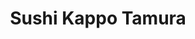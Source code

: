 ---
layout: place
title: "Sushi Kappo Tamura"
permalink: /washington/seattle/sushi-kappo-tamura.html
stateAbbr: WA
stateName: Washington
cityName: Seattle
seo:
  name: "Sushi Kappo Tamura"
  type: Restaurant
  links: http://www.sushikappotamura.com/
description: "Looking for sushi in Seattle, Washington? Check out Sushi Kappo Tamura for a delightful Japanese dining experience. Enjoy a variety of sushi and other dishes..."
place_id: ChIJd1iy3uQUkFQRe6Yz_UHNbKI
photos:
  - name: >-
      places/ChIJd1iy3uQUkFQRe6Yz_UHNbKI/photos/AeeoHcITUk9oGEs23yYJOVSKzciRC8NDM4xBz5sV2i__fC6lFV9YYmJo91fatfM5-GsUNyM8EyWhEVfsvTIABffeuUu3kmfM68I7gsrz0Fvq4huIBYIrRY11meq1gdaiRDjOva3yvfzQ8YUwokpFcrVyH9fX9lyOz-QFH0leZvAA2lF9BThdRSqNKfu-KCEYLXPRdgQK7ZLEVtOWbivYZkqFgWQwB4yM1fsB6S3MbTuCxvuS2XyolBTNm8tR06iKx2VL_fgD7pZ1SrKYWESE6LliIoZJx-SqEtdlp9oBStO_VEj3qg
    widthPx: 4032
    heightPx: 3024
    authorAttributions:
      - displayName: Sushi Kappo Tamura
        uri: https://maps.google.com/maps/contrib/112450728517609842773
        photoUri: >-
          https://lh3.googleusercontent.com/a-/ALV-UjXr_gEmplW3AzTP7grr3f15aQSoQm2CPxqbS5SVlGVp2kT7Y5kO=s100-p-k-no-mo
    flagContentUri: >-
      https://www.google.com/local/imagery/report/?cb_client=maps_api_places.places_api&image_key=!1e10!2sAF1QipMfUsVuL8xrHSg42prZbZI4CPC5AzvTEuhVzwV3&hl=en-US
    googleMapsUri: >-
      https://www.google.com/maps/place//data=!3m4!1e2!3m2!1sAF1QipMfUsVuL8xrHSg42prZbZI4CPC5AzvTEuhVzwV3!2e10!4m2!3m1!1s0x549014e4deb25877:0xa26ccd41fd33a67b
  - name: >-
      places/ChIJd1iy3uQUkFQRe6Yz_UHNbKI/photos/AeeoHcI3sOLFa86-OHPCsaKRE8KKZgJGREMI37uWidOKynVFFcXnDhUZX5YTiJwFcUM8TwBVZOBa0WmWUfjOD_U99Osu51rz3VhyjhpbMp5ivzo4wQV75Qtcdlkslx4YgvDTJ5PtuLmLS9iOZPBn_XPzDLWMR6VZRtQ9Om2PZpd9jA-_pkZOG-tt1Mlp0dlf5oS1jDuzd4mR7Z2EQcXD1fgzj5JsE6RJGa7haj_Du-ZcfGzpSqt9lAoV4TMS5tcWtkjqV4JO__zxfLekCv-iUkQRU1ThpDoSCA016u9CBEwwkb-Qrg
    widthPx: 3024
    heightPx: 1702
    authorAttributions:
      - displayName: Sushi Kappo Tamura
        uri: https://maps.google.com/maps/contrib/112450728517609842773
        photoUri: >-
          https://lh3.googleusercontent.com/a-/ALV-UjXr_gEmplW3AzTP7grr3f15aQSoQm2CPxqbS5SVlGVp2kT7Y5kO=s100-p-k-no-mo
    flagContentUri: >-
      https://www.google.com/local/imagery/report/?cb_client=maps_api_places.places_api&image_key=!1e10!2sAF1QipNY8xbP1hZmWJJTA84y973j8eyWKbqJJHw0a1SI&hl=en-US
    googleMapsUri: >-
      https://www.google.com/maps/place//data=!3m4!1e2!3m2!1sAF1QipNY8xbP1hZmWJJTA84y973j8eyWKbqJJHw0a1SI!2e10!4m2!3m1!1s0x549014e4deb25877:0xa26ccd41fd33a67b
  - name: >-
      places/ChIJd1iy3uQUkFQRe6Yz_UHNbKI/photos/AeeoHcJr1_DrxAjZOeOkSA4LxZG9wYljBuQhPHp_bYkI8PwwmlfYM44wGI83_oZ5FyB8SV09h8tyuF77J9wcEwLcqN75cUDc3ccLJq4YbzDeSHcUQm7MC7uqs_3erJBnQwUQamBsqoS3549KLcbqHKa-TUsWVYBMHR7LfjhTX-m0Zs91xmK9auhvWnM3tlE5_MICS_3_0MpHU2gV22J7Muwe6wDR5RXeHtAQY8y3NAryZEQJU551lxE0cDUUA-YuvHtfMPKQ6LhkId2O1jEhGEFVgSNPat4iENw3KQmEnzkxJppcmg
    widthPx: 4032
    heightPx: 3024
    authorAttributions:
      - displayName: Sushi Kappo Tamura
        uri: https://maps.google.com/maps/contrib/112450728517609842773
        photoUri: >-
          https://lh3.googleusercontent.com/a-/ALV-UjXr_gEmplW3AzTP7grr3f15aQSoQm2CPxqbS5SVlGVp2kT7Y5kO=s100-p-k-no-mo
    flagContentUri: >-
      https://www.google.com/local/imagery/report/?cb_client=maps_api_places.places_api&image_key=!1e10!2sAF1QipPl6Vd9_Gz2dOEbfRh8c50jPCyHcTG0aYrFdrui&hl=en-US
    googleMapsUri: >-
      https://www.google.com/maps/place//data=!3m4!1e2!3m2!1sAF1QipPl6Vd9_Gz2dOEbfRh8c50jPCyHcTG0aYrFdrui!2e10!4m2!3m1!1s0x549014e4deb25877:0xa26ccd41fd33a67b
  - name: >-
      places/ChIJd1iy3uQUkFQRe6Yz_UHNbKI/photos/AeeoHcJN0q9dbeWZBrG5WM27SdvqZT1YBaAKklUvsa5jV9BL8fZKNKlrxvCPtO8cKv73lymgqCy9CPFVU6b1Xe-NU-XW58OeZ2KsTYoJoBfxQImXXCGCX9_sRF0cQp1BfgKrmnJ2tYXZkZXg4NJKnRJyln8DKAn9hZgmxnhuvFtXMxtL1qWaOgyLCvnKZ6v6F_SVBJOaMtRced9DX8lnK9G4rMNzhlY5vUSrnh6x2kC0hTtafpK_QdBssZoIRLbKdQJ8-H51oIvkJChERqxdFVFRTd0NFzPs1Jg4AJwxd6Fxp53Dw_4Mi4AYsx4m6DipJ4HkgR2DhbnmgS4XSpDjhLSn5MH-49O1aeAwCTgBv9agYJcS1N2BO2Z0YKRQgShQPwYFL9KRlHC71iF8UrsDjw5MVwM6nZFi9nQZuL39GevZafAIyHVD
    widthPx: 2048
    heightPx: 2048
    authorAttributions:
      - displayName: Sally Nam
        uri: https://maps.google.com/maps/contrib/102391641294833061585
        photoUri: >-
          https://lh3.googleusercontent.com/a-/ALV-UjUkPAfPlQHapPH5eeRRWf2bOJ5publzFmnKTSREzBnrlhFiXTeX=s100-p-k-no-mo
    flagContentUri: >-
      https://www.google.com/local/imagery/report/?cb_client=maps_api_places.places_api&image_key=!1e10!2sCIHM0ogKEICAgICL4cmBzQE&hl=en-US
    googleMapsUri: >-
      https://www.google.com/maps/place//data=!3m4!1e2!3m2!1sCIHM0ogKEICAgICL4cmBzQE!2e10!4m2!3m1!1s0x549014e4deb25877:0xa26ccd41fd33a67b
  - name: >-
      places/ChIJd1iy3uQUkFQRe6Yz_UHNbKI/photos/AeeoHcJ6InO4164zhsC0OEmFkysXvvEgcH6FdqcTm9kVTGmDJi2VyUvq9lTyKZazEmJIdeYRCllMRJbcEFVSBubZuhheXKKmRCcae1-HVvjKhEATBmn742etNDuQ_uqlnvw0ZLKYkJ_8q3ZaInGLC8_UU197J5EkpCchWIrNkkQwliz2TuJ-YWXDzojI8peK0GpdIds0cUcT9Pl7FO6_ESLCKAi7_MXTHOJd89Yr43_SFC_zvDoAh3J2yPSVpBuOaO4Gg7Nvvn_tV42zbvbuODbYY-2YZ3PUljogAsiRW5NgWvgZ5rsQVl8qGk8P9WKDXPDIdYPBVmt2E5RHpN3a_-xtNeGFa_GijJaaQ7sjseogcUodoVL2CyIBlPsxYOyE-X0mAWoMJ7KygvqVf6qEuMPGh5v1c1FQq6HY6GSV5_HoQ1CcMf8
    widthPx: 4032
    heightPx: 3024
    authorAttributions:
      - displayName: Sophia Kim
        uri: https://maps.google.com/maps/contrib/101372249061167753778
        photoUri: >-
          https://lh3.googleusercontent.com/a/ACg8ocJAaXueS4wg4rx0Qw2gLkojM46zM4AZqL9eDe4SZt_QiOm6HA=s100-p-k-no-mo
    flagContentUri: >-
      https://www.google.com/local/imagery/report/?cb_client=maps_api_places.places_api&image_key=!1e10!2sCIHM0ogKEICAgMDIxN6LpQE&hl=en-US
    googleMapsUri: >-
      https://www.google.com/maps/place//data=!3m4!1e2!3m2!1sCIHM0ogKEICAgMDIxN6LpQE!2e10!4m2!3m1!1s0x549014e4deb25877:0xa26ccd41fd33a67b
  - name: >-
      places/ChIJd1iy3uQUkFQRe6Yz_UHNbKI/photos/AeeoHcJs1wPeZub0BM8rT6_an2R36ykyZ6ezfNT3TqD7bvMRX_ySMF4mKTN9X5yXOzcza6PBZKivUzoBojQv0FkJAx23b4yjS2lUYW4jsxZXnzs0lfYJ7bLXBR14kFrGJzXaBw3BEBJQy0n8lXCmp8wN2c847ZQ12V70rF5AC5ebrvWVAgKj_DgqVDLXCt50-LrGfD-Mls4wkTBQe_QMrriorW3lSCvLGBrBBKcFiX7m6tvbUwCfKKgEZpsnHzoqO1ox5iklkxiPL3VF96zIjtWGkOdYK2DlJBPVxWAqIEq7gYmmVHvOcUnEZJw2dTmlZhxkjuJxPRY3Zj6lmlZtWD48CoNjS8NUlIgFPTfqHEMJkKAdCT4t7Ni_8xKfs1H5rNEKvcJVdpENubbPxD8w_qArXlExgFrNmSf8h83jgGGnA8k
    widthPx: 4030
    heightPx: 2554
    authorAttributions:
      - displayName: Nathan
        uri: https://maps.google.com/maps/contrib/109272288643285501761
        photoUri: >-
          https://lh3.googleusercontent.com/a-/ALV-UjVJaEqemzIn76vDCIOTYPrZDRXOSIYHG6YkvD940RKCmN7Aq87xQw=s100-p-k-no-mo
    flagContentUri: >-
      https://www.google.com/local/imagery/report/?cb_client=maps_api_places.places_api&image_key=!1e10!2sCIHM0ogKEICAgIDbxtnCfA&hl=en-US
    googleMapsUri: >-
      https://www.google.com/maps/place//data=!3m4!1e2!3m2!1sCIHM0ogKEICAgIDbxtnCfA!2e10!4m2!3m1!1s0x549014e4deb25877:0xa26ccd41fd33a67b
  - name: >-
      places/ChIJd1iy3uQUkFQRe6Yz_UHNbKI/photos/AeeoHcKQQRcDG5EyFHEtFg8h8Ut5SbSYrJTY0LLIOihFEwCFydNhZuUCgj-p7nX3ieLooSYoShohVN7SV7PvKtDqSYHrS14SQl7V_D-zTdZYh1K8UXQGJsafFi9xp-EZVO7D1LIAjTLrOHRuushPVS0hVwDAK5NuA4n-2g6cZUVeZxbgVmnIcA0TECQ86fjccxICbua9b4FaBSyChUUd_O2UYS5GPZRb2_kioua13f9Mi0XjbgCwvymHEhoIV_v2zTwKdwrdXgf7mOb7QwfGSQUpydQFfQ7LHo5kAvn5_EKqqx-cdIDNwdDVeyVmHIn2-pTzr8-bYDMU1Yjx7-vg6HiUerciq0xhaM9w3ZcfhZPydQuWJ3KflELVi-tzPzb4zIL8VlRiMTZX0XeN7wahMnEIsOTyVtmZc-_p6-FU_pyeMig
    widthPx: 3024
    heightPx: 4032
    authorAttributions:
      - displayName: Sophia Kim
        uri: https://maps.google.com/maps/contrib/101372249061167753778
        photoUri: >-
          https://lh3.googleusercontent.com/a/ACg8ocJAaXueS4wg4rx0Qw2gLkojM46zM4AZqL9eDe4SZt_QiOm6HA=s100-p-k-no-mo
    flagContentUri: >-
      https://www.google.com/local/imagery/report/?cb_client=maps_api_places.places_api&image_key=!1e10!2sCIHM0ogKEICAgMDIxN6LJQ&hl=en-US
    googleMapsUri: >-
      https://www.google.com/maps/place//data=!3m4!1e2!3m2!1sCIHM0ogKEICAgMDIxN6LJQ!2e10!4m2!3m1!1s0x549014e4deb25877:0xa26ccd41fd33a67b
  - name: >-
      places/ChIJd1iy3uQUkFQRe6Yz_UHNbKI/photos/AeeoHcJ2uyXbY1lm5AaCgH0DXNhqeFbD0vWDhFDOSnp3h7NjmUQYzTzsvRdck0BDe_w8VLCu2b6qoHpmHM5u988L66Zf7ftfxHjQrHflVgnA75uaYEJZZjXDp7AoWiV1cxhoB-o08zIbwTMeHh8NkeoIXidwIA8_WZJQgqdnHFtuouJ4P0afKuZX2v4I-4qQYene1G2Fww8J3U5GPqicUqvyz8N_Ij0M0SnaJwYPWez9aRHGNjAU5thFVQyRDSlBO_sDjcUGzLQN7j6EIs5gz8UP3uHqH-mfcgyoSgOIG3CjiKbiUQ
    widthPx: 3024
    heightPx: 3024
    authorAttributions:
      - displayName: Sushi Kappo Tamura
        uri: https://maps.google.com/maps/contrib/112450728517609842773
        photoUri: >-
          https://lh3.googleusercontent.com/a-/ALV-UjXr_gEmplW3AzTP7grr3f15aQSoQm2CPxqbS5SVlGVp2kT7Y5kO=s100-p-k-no-mo
    flagContentUri: >-
      https://www.google.com/local/imagery/report/?cb_client=maps_api_places.places_api&image_key=!1e10!2sAF1QipP-dQ5y7ksIGxT6IgfBP1wuQH8kfPmznjeM-rhO&hl=en-US
    googleMapsUri: >-
      https://www.google.com/maps/place//data=!3m4!1e2!3m2!1sAF1QipP-dQ5y7ksIGxT6IgfBP1wuQH8kfPmznjeM-rhO!2e10!4m2!3m1!1s0x549014e4deb25877:0xa26ccd41fd33a67b
  - name: >-
      places/ChIJd1iy3uQUkFQRe6Yz_UHNbKI/photos/AeeoHcLSqyaWoCSjzRNJocpZiEeLb7bRECcvFJjjDo2-2zoIvXdYEA_qEvhPMOBsw-dOpPJb56zGWlkyNBJFjKFmv1w6syHqfZ3gmf5y3tBDRF_yysxHnSInjSr0CSfdu9RcYxWXVLNPqpj4KQag9dXpeuBvq7XlwN00-tzPgkv2Il1YBt9v12Fw--KyLO1FFk4_Xw4mOrvexAsfyRAurrUk_P9_gk7liEzL52eCaJ40m7adjg4KwBf0ZgW0_2mjbB25styFEi3WceRVSxziqTprU3xcgR2kQbKX-gFzBi9V3ULANw
    widthPx: 3024
    heightPx: 3024
    authorAttributions:
      - displayName: Sushi Kappo Tamura
        uri: https://maps.google.com/maps/contrib/112450728517609842773
        photoUri: >-
          https://lh3.googleusercontent.com/a-/ALV-UjXr_gEmplW3AzTP7grr3f15aQSoQm2CPxqbS5SVlGVp2kT7Y5kO=s100-p-k-no-mo
    flagContentUri: >-
      https://www.google.com/local/imagery/report/?cb_client=maps_api_places.places_api&image_key=!1e10!2sAF1QipMsqf4sS3tEYG1imEntXnbAA9a-_M7p_YQ05y1f&hl=en-US
    googleMapsUri: >-
      https://www.google.com/maps/place//data=!3m4!1e2!3m2!1sAF1QipMsqf4sS3tEYG1imEntXnbAA9a-_M7p_YQ05y1f!2e10!4m2!3m1!1s0x549014e4deb25877:0xa26ccd41fd33a67b
  - name: >-
      places/ChIJd1iy3uQUkFQRe6Yz_UHNbKI/photos/AeeoHcKRzOF5v108YhlU-L9QmK0RW1LzHQLisasK6EU1WOzoViH6djgab6jsE7RvRwulA0drV93N1LFiPpYpmQCplF78wAP03DavZ7Rd4KE0YyQobc-C-JGtyG33PTBCCeXI8r8xPleHANrCP7bYAXZTaHx1UMl0E6m3sAVDe2ir2OyMJpF67pbzRaAfyiKnYEli6kCnfaa5ux3c8CqqfJqZzM7EO03LypEVCAeqSpod5KdHB2ld2r2VTGekLvBM8csLdaUx-_hQBsTLU8D2k4qJmi9SKd8T2G6G6ttAp5ycMtZGhQ
    widthPx: 1440
    heightPx: 1440
    authorAttributions:
      - displayName: Sushi Kappo Tamura
        uri: https://maps.google.com/maps/contrib/112450728517609842773
        photoUri: >-
          https://lh3.googleusercontent.com/a-/ALV-UjXr_gEmplW3AzTP7grr3f15aQSoQm2CPxqbS5SVlGVp2kT7Y5kO=s100-p-k-no-mo
    flagContentUri: >-
      https://www.google.com/local/imagery/report/?cb_client=maps_api_places.places_api&image_key=!1e10!2sAF1QipNqs1RCvOw2bDWH1UypCj6tuUNvKz5OPOGrdzUT&hl=en-US
    googleMapsUri: >-
      https://www.google.com/maps/place//data=!3m4!1e2!3m2!1sAF1QipNqs1RCvOw2bDWH1UypCj6tuUNvKz5OPOGrdzUT!2e10!4m2!3m1!1s0x549014e4deb25877:0xa26ccd41fd33a67b
address: 2968 Eastlake Ave E, Seattle, WA 98102, USA
street: 2968 Eastlake Ave E
city: Seattle
state: WA
zip: '98102'
country: USA
neighborhood: Eastlake
latitude: '47.648590'
longitude: '-122.323287'
accessibility_options:
  wheelchairAccessibleEntrance: true
  wheelchairAccessibleRestroom: true
  wheelchairAccessibleSeating: true
business_status: OPERATIONAL
name: Sushi Kappo Tamura
google_maps_links:
  directionsUri: >-
    https://www.google.com/maps/dir//''/data=!4m7!4m6!1m1!4e2!1m2!1m1!1s0x549014e4deb25877:0xa26ccd41fd33a67b!3e0
  placeUri: https://maps.google.com/?cid=11703955214933665403
  writeAReviewUri: >-
    https://www.google.com/maps/place//data=!4m3!3m2!1s0x549014e4deb25877:0xa26ccd41fd33a67b!12e1
  reviewsUri: >-
    https://www.google.com/maps/place//data=!4m4!3m3!1s0x549014e4deb25877:0xa26ccd41fd33a67b!9m1!1b1
  photosUri: >-
    https://www.google.com/maps/place//data=!4m3!3m2!1s0x549014e4deb25877:0xa26ccd41fd33a67b!10e5
primary_type: Japanese Restaurant
opening_hours:
  regular: null
  current: null
secondary_opening_hours:
  regular:
    weekdayDescriptions: null
    type: null
  current:
    weekdayDescriptions: null
    type: null
phone: (206) 547-0937
price_level: PRICE_LEVEL_EXPENSIVE
price_range: $100 &ndash; & up
rating: '4.6'
rating_count: 822
website: http://www.sushikappotamura.com/
reviews: null
parking_options: null
payment_options: null
allow_dogs: null
curbside_pickup: null
delivery: null
dine_in: null
good_for_children: null
good_for_groups: null
good_for_sports: null
live_music: null
menu_for_children: null
outdoor_seating: null
reservable: null
restroom: null
serves_beer: null
serves_breakfast: null
serves_brunch: null
serves_cocktails: null
serves_coffee: null
serves_dinner: null
serves_dessert: null
serves_lunch: null
serves_vegetarian_food: null
serves_wine: null
takeout: null
summary: null

---